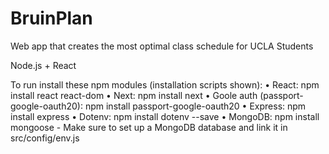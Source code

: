 # BruinPlan
Web app that creates the most optimal class schedule for UCLA Students

Node.js + React

To run install these npm modules (installation scripts shown):
• React: npm install react react-dom
• Next: npm install next
• Goole auth (passport-google-oauth20): npm install passport-google-oauth20
• Express: npm install express
• Dotenv: npm install dotenv --save
• MongoDB: npm install mongoose
    - Make sure to set up a MongoDB database and link it in src/config/env.js